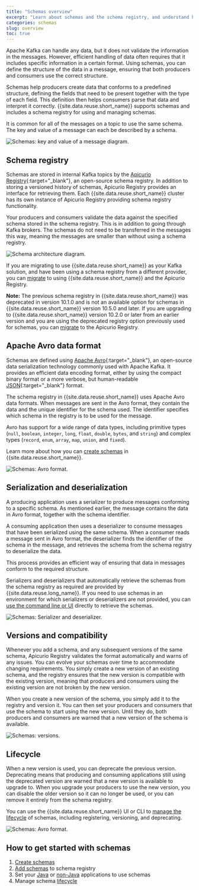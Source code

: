 ```yaml
---
title: "Schemas overview"
excerpt: "Learn about schemas and the schema registry, and understand how schemas can help manage your data more efficiently."
categories: schemas
slug: overview
toc: true
---
```


Apache Kafka can handle any data, but it does not validate the information in the messages. However, efficient handling of data often requires that it includes specific information in a certain format. Using schemas, you can define the structure of the data in a message, ensuring that both producers and consumers use the correct structure.

Schemas help producers create data that conforms to a predefined structure, defining the fields that need to be present together with the type of each field. This definition then helps consumers parse that data and interpret it correctly. {{site.data.reuse.short_name}} supports schemas and includes a schema registry for using and managing schemas.

It is common for all of the messages on a topic to use the same schema. The key and value of a message can each be described by a schema.

![Schemas: key and value of a message diagram.](../../images/Schema_Basics_1.svg "Diagram representing how a schema can help define a structure for the key and value pairs of a message.")

<!-- A schema defines the structure of the data in a message. After the structure is described in a schema, it makes it much easier to ensure that producers and consumers use the correct structure.-->

## Schema registry

Schemas are stored in internal Kafka topics by the [Apicurio Registry](https://www.apicur.io/registry/docs/apicurio-registry/1.3.3.Final/index.html){:target="_blank"}, an open-source schema registry. In addition to storing a versioned history of schemas, Apicurio Registry provides an interface for retrieving them. Each {{site.data.reuse.short_name}} cluster has its own instance of Apicurio Registry providing schema registry functionality.

Your producers and consumers validate the data against the specified schema stored in the schema registry. This is in addition to going through Kafka brokers. The schemas do not need to be transferred in the messages this way, meaning the messages are smaller than without using a schema registry.

![Schema architecture diagram.](../../images/Schema_registry_arch.png "Diagram showing a schema registry architecture. A producer is sending messages and a consumer is reading messages, while both are retrieving the schema from the schema registry.")

If you are migrating to use {{site.data.reuse.short_name}} as your Kafka solution, and have been using a schema registry from a different provider, you can [migrate](../migrating/) to using {{site.data.reuse.short_name}} and the Apicurio Registry.

**Note:** The previous schema registry in {{site.data.reuse.short_name}} was deprecated in version 10.1.0 and is not an available option for schemas in {{site.data.reuse.short_name}} version 10.5.0 and later. If you are upgrading to {{site.data.reuse.short_name}} version 10.2.0 or later from an earlier version and you are using the deprecated registry option previously used for schemas, you can [migrate](../../installing/migrating-to-apicurio/) to the Apicurio Registry.


<!--The schema registry is used to hold the schemas. Each Event Streams cluster has its own schema registry.	It provides interfaces for storing and retrieving schemas. In most situations, the interfaces are used behind the scenes.-->

## Apache Avro data format

Schemas are defined using [Apache Avro](https://avro.apache.org/){:target="_blank"}, an open-source data serialization technology commonly used with Apache Kafka. It provides an efficient data encoding format, either by using the compact binary format or a more verbose, but human-readable [JSON](https://www.json.org){:target="_blank"} format.

The schema registry in {{site.data.reuse.short_name}} uses Apache Avro data formats. When messages are sent in the Avro format, they contain the data and the unique identifier for the schema used. The identifier specifies which schema in the registry is to be used for the message.

Avro has support for a wide range of data types, including primitive types (`null`, `boolean`, `integer`, `long`, `float`, `double`, `bytes`, and `string`) and complex types (`record`, `enum`, `array`, `map`, `union`, and `fixed`).

Learn more about how you can [create schemas](../creating) in {{site.data.reuse.short_name}}.

![Schemas: Avro format.](../../images/Schema_Basics_3.svg "Diagram showing a representation of a message sent in Avro format.")

<!-- Apache Avro is an open-source data serialization technology. The schema registry uses Apache Avro data formats.	Apache Avro is commonly used with Apache Kafka. It provides an efficient data encoding format, either using the compact binary format or a more verbose but human-readable JSON format.-->

## Serialization and deserialization

A producing application uses a serializer to produce messages conforming to a specific schema. As mentioned earlier, the message contains the data in Avro format, together with the schema identifier.

A consuming application then uses a deserializer to consume messages that have been serialized using the same schema. When a consumer reads a message sent in Avro format, the deserializer finds the identifier of the schema in the message, and retrieves the schema from the schema registry to deserialize the data.

This process provides an efficient way of ensuring that data in messages conform to the required structure.

Serializers and deserializers that automatically retrieve the schemas from the schema registry as required are provided by {{site.data.reuse.long_name}}. If you need to use schemas in an environment for which serializers or deserializers are not provided, you can [use the command line or UI](../setting-nonjava-apps/#retrieving-the-schema-definition-from-the-schema-registry) directly to retrieve the schemas.

![Schemas: Serializer and deserializer.](../../images/Schema_Basics_4.svg "Diagram showing a representation of where a serializer and a deserializer fits into the Event Streams architecture.")

<!-- A producing application uses a serializer to produce messages conforming to a schema. A consuming application uses a deserializer to consume messages that have been serialized using a schema._

_Serializers and deserializers that automatically retrieve the schemas from the schema registry as required are provided or generated by IBM Event Streams. If you need to use schemas in an environment for which serializers or deserializers are not provided, you can call the schema registry API directly to retrieve the schemas._-->

## Versions and compatibility

Whenever you add a schema, and any subsequent versions of the same schema, Apicurio Registry validates the format automatically and warns of any issues. You can evolve your schemas over time to accommodate changing requirements. You simply create a new version of an existing schema, and the registry ensures that the new version is compatible with the existing version, meaning that producers and consumers using the existing version are not broken by the new version.

When you create a new version of the schema, you simply add it to the registry and version it. You can then set your producers and consumers that use the schema to start using the new version. Until they do, both producers and consumers are warned that a new version of the schema is available.

![Schemas: versions.](../../images/Schema_Basics_5.svg "Diagram showing a representation of schema versions.")

## Lifecycle

When a new version is used, you can deprecate the previous version. Deprecating means that producing and consuming applications still using the deprecated version are warned that a new version is available to upgrade to. When you upgrade your producers to use the new version, you can disable the older version so it can no longer be used, or you can remove it entirely from the schema registry.

You can use the {{site.data.reuse.short_name}} UI or CLI to [manage the lifecycle](../manage-lifecycle/) of schemas, including registering, versioning, and deprecating.

![Schemas: Avro format.](../../images/Schema_Basics_6.svg "Diagram showing a representation of schema lifecycle stages.")

<!-- _Sometimes, the schema for a topic needs to change to accommodate new requirements. This can be achieved by creating a new version of the existing schema. The schema registry ensures that the new version is compatible with the existing version, meaning that producers and consumers using the existing version will not be broken by the new version._

_When a new version of a schema begins to be used, it is best to deprecate the previous version. This simply means that producing applications using the deprecated version are warned that they should upgrade. When a deprecated schema is no longer being used, it can be disabled so it can no longer be used, or even removed entirely from the schema registry._ -->

## How to get started with schemas

1. [Create schemas](../creating/#creating-schemas)
2. [Add schemas](../creating/#adding-schemas-to-the-registry) to schema registry
3. Set your [Java](../setting-java-apps/) or [non-Java](../setting-nonjava-apps/) applications to use schemas
4. Manage schema [lifecycle](../manage-lifecycle/)
